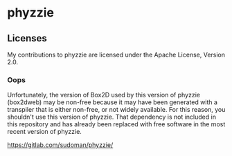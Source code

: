 # phyzzie

## Licenses

My contributions to phyzzie are licensed under the Apache License, Version 2.0.

### Oops

Unfortunately, the version of Box2D used by this version of phyzzie (box2dweb)
may be non-free because it may have been generated with a transpiler that is
either non-free, or not widely available. For this reason, you shouldn't use
this version of phyzzie. That dependency is not included in this repository and
has already been replaced with free software in the most recent version of
phyzzie.

<https://gitlab.com/sudoman/phyzzie/>

